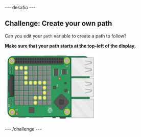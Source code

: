 \--- desafio \---

## Challenge: Create your own path

Can you edit your `path` variable to create a path to follow?

**Make sure that your path starts at the top-left of the display.**

![captura de ecrã](images/tightrope-path-challenge.png)

\--- /challenge \---